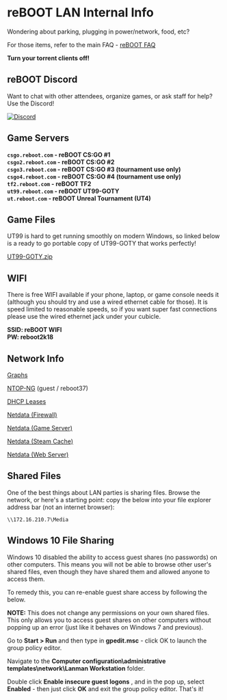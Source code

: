 # reBOOT LAN Internal Info
Wondering about parking, plugging in power/network, food, etc?   

For those items, refer to the main FAQ - [reBOOT FAQ](http://rebootlan.com/guide/)

**Turn your torrent clients off!**  


## reBOOT Discord
Want to chat with other attendees, organize games, or ask staff for help? Use the Discord!


[![Discord](discord.png)](https://discord.gg/KrjuCKH)


## Game Servers
**`csgo.reboot.com` - reBOOT CS:GO  #1**  
**`csgo2.reboot.com` - reBOOT CS:GO  #2**  
**`csgo3.reboot.com` - reBOOT CS:GO  #3 (tournament use only)**  
**`csgo4.reboot.com` - reBOOT CS:GO  #4 (tournament use only)**  
**`tf2.reboot.com` - reBOOT TF2**  
**`ut99.reboot.com` - reBOOT UT99-GOTY**  
**`ut.reboot.com` - reBOOT Unreal  Tournament (UT4)**  

## Game Files
UT99 is hard to get running smoothly on modern Windows, so linked below is a ready to go portable copy of UT99-GOTY that works perfectly!  

[UT99-GOTY.zip](/files/UT99-GOTY.zip)  

## WIFI
There is free WIFI available if your phone, laptop, or game console needs it (although you should try and use a wired ethernet cable for those). It is speed limited to reasonable speeds, so if you want super fast connections please use the wired ethernet jack under your cubicle.  

**SSID: reBOOT WIFI**  
**PW: reboot2k18**  


## Network Info

[Graphs](http://graphs.reboot.com:3000/d/q597Dw1ik/reboot-lan?refresh=1m&orgId=1&kiosk=tv)   

[NTOP-NG](http://ntop.reboot.com/lua/as_stats.lua)  (guest / reboot37)  

[DHCP Leases](http://dhcp.reboot.com/dhcp_statistics)   

[Netdata (Firewall)](http://reboot.com/netdata/host/Firewall/#menu_system;theme=slate;help=true)  

[Netdata (Game Server)](http://reboot.com/netdata/host/Game%20Server/#menu_system;theme=slate;help=true)  

[Netdata (Steam Cache)](http://reboot.com/netdata/host/Steam%20Cache/#;theme=slate;help=true)  

[Netdata (Web Server)](http://reboot.com/netdata/#menu_system;theme=slate;help=true)  

## Shared Files

One of the best things about LAN parties is sharing files. Browse the network, or here's a starting point: copy the below into your file explorer address bar (not an internet browser):  

`\\172.16.210.7\Media`  

## Windows 10 File Sharing

Windows 10 disabled the ability to access guest shares (no passwords) on other computers. This means you will not be able to browse other user's shared files, even though they have shared them and allowed anyone to access them.  

To remedy this, you can re-enable guest share access by following the below.

**NOTE:** This does not change any permissions on your own shared files. This only allows you to access guest shares on other computers without popping up an error (just like it behaves on Windows 7 and previous).

Go to **Start >  Run** and then type in **gpedit.msc**  - click OK to launch the group policy editor.  

Navigate to the **Computer configuration\administrative templates\network\Lanman Workstation** folder.

Double click **Enable insecure guest logons** , and in the pop up, select **Enabled** - then just click **OK** and exit the group policy editor. That's it!